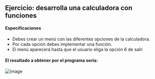 ## Ejercicio: desarrolla una calculadora con funciones

#### Especificaciones

- Debes crear un menú con las diferentes opciones de la calculadora.
- Por cada opción debes implementar una función.
- El menú aparecerá hasta que el usuario eliga la opción 6 de salir


#### El resultado a obtener por el programa sería:

![image](https://user-images.githubusercontent.com/91023374/135849638-73ec7e5b-c94d-45b6-97d9-f87d54b3543a.png)

